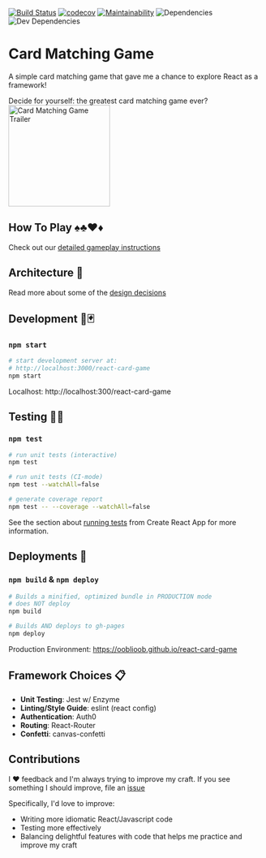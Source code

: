 [![Build Status](https://travis-ci.com/Ooblioob/react-card-game.svg?branch=master)](https://travis-ci.com/Ooblioob/react-card-game)
[![codecov](https://codecov.io/gh/Ooblioob/react-card-game/branch/master/graph/badge.svg)](https://codecov.io/gh/Ooblioob/react-card-game)
[![Maintainability](https://api.codeclimate.com/v1/badges/d1cb6dde25e3fbcd9811/maintainability)](https://codeclimate.com/github/Ooblioob/react-card-game/maintainability)
![Dependencies](https://img.shields.io/david/ooblioob/react-card-game)
![Dev Dependencies](https://img.shields.io/david/dev/ooblioob/react-card-game)

# Card Matching Game

A simple card matching game that gave me a chance to explore React as a framework!

Decide for yourself: the greatest card matching game ever?
<img src="docs/gameplay_trailer.gif" alt="Card Matching Game Trailer" height="200px">

## How To Play ♠♣♥♦

Check out our [detailed gameplay instructions](docs/instructions.md)

## Architecture 🏡

Read more about some of the [design decisions](docs/Architecture.md)

## Development 🎴🃏

### `npm start`

```bash
# start development server at:
# http://localhost:3000/react-card-game
npm start
```

Localhost: http://localhost:300/react-card-game

## Testing 🧪✅

### `npm test`

```bash
# run unit tests (interactive)
npm test

# run unit tests (CI-mode)
npm test --watchAll=false

# generate coverage report
npm test -- --coverage --watchAll=false
```

See the section about [running tests](https://facebook.github.io/create-react-app/docs/running-tests) from Create React App for more information.

## Deployments 🚀

### `npm build` & `npm deploy`

```bash
# Builds a minified, optimized bundle in PRODUCTION mode
# does NOT deploy
npm build

# Builds AND deploys to gh-pages
npm deploy
```

Production Environment: https://ooblioob.github.io/react-card-game

## Framework Choices 📋

- **Unit Testing**: Jest w/ Enzyme
- **Linting/Style Guide**: eslint (react config)
- **Authentication**: Auth0
- **Routing**: React-Router
- **Confetti**: canvas-confetti

## Contributions

I ❤ feedback and I'm always trying to improve my craft. If you see something I should improve, file an [issue](https://github.com/Ooblioob/react-card-game/issues)

Specifically, I'd love to improve:

- Writing more idiomatic React/Javascript code
- Testing more effectively
- Balancing delightful features with code that helps me practice and improve my craft
